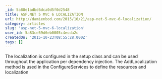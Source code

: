 ```yaml
---
_id: 5a88e1adbd6dca0d5f0d2548
title: ASP.NET 5 MVC 6 LOCALIZATION
url: http://damienbod.com/2015/10/21/asp-net-5-mvc-6-localization/
category: articles
slug: 'asp-net-5-mvc-6-localization'
user_id: 5a83ce59d6eb0005c4ecda2c
createdOn: '2015-10-23T08:55:28.000Z'
tags: []
---
```


The localization is configured in the setup class and can be used throughout the application per dependency injection. The AddLocalization method is used in the ConfigureServices to define the resources and localization
